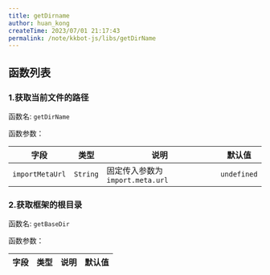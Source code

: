 ```yaml
---
title: getDirname
author: huan_kong
createTime: 2023/07/01 21:17:43
permalink: /note/kkbot-js/libs/getDirName
---
```


## 函数列表

### 1.获取当前文件的路径

函数名: `getDirName`

函数参数：

| 字段            | 类型     | 说明                             | 默认值      |
| --------------- | -------- | -------------------------------- | ----------- |
| `importMetaUrl` | `String` | 固定传入参数为 `import.meta.url` | `undefined` |

### 2.获取框架的根目录

函数名: `getBaseDir`

函数参数：

| 字段 | 类型 | 说明 | 默认值 |
| ---- | ---- | ---- | ------ |
